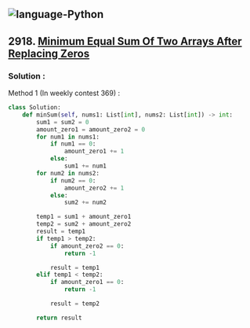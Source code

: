 ![language-Python](https://img.shields.io/badge/%20-Python-ffd43b?style=for-the-badge&logo=PYTHON)
---

## 2918. [Minimum Equal Sum Of Two Arrays After Replacing Zeros](https://leetcode.com/problems/minimum-equal-sum-of-two-arrays-after-replacing-zeros)

### Solution :

Method 1 (In weekly contest 369) :
```python
class Solution:
    def minSum(self, nums1: List[int], nums2: List[int]) -> int:
        sum1 = sum2 = 0
        amount_zero1 = amount_zero2 = 0
        for num1 in nums1:
            if num1 == 0:
                amount_zero1 += 1
            else:
                sum1 += num1
        for num2 in nums2:
            if num2 == 0:
                amount_zero2 += 1
            else:
                sum2 += num2

        temp1 = sum1 + amount_zero1
        temp2 = sum2 + amount_zero2
        result = temp1
        if temp1 > temp2:
            if amount_zero2 == 0:
                return -1

            result = temp1
        elif temp1 < temp2:
            if amount_zero1 == 0:
                return -1

            result = temp2

        return result
```
